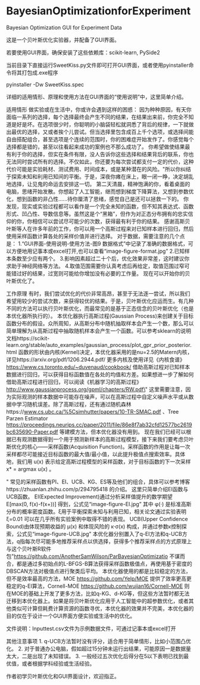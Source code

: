 # BayesianOptimizationforExperiment
Bayesian Optimization GUI for Experiment Data

这是一个贝叶斯优化实验器，并配备了GUI界面。

若要使用GUI界面，确保安装了这些依赖库：scikit-learn, PySide2

当前目录下直接运行SweetKiss.py文件即可打开GUI界面，或者使用pyinstaller命令将其打包成.exe程序

pyinstaller -Dw SweetKiss.spec

详细的适用情形、原理和使用方法在GUI界面的“使用说明”中，这里简单介绍。

适用情形
    做实验或在生活中，你或许会遇到这样的困惑：
    因为种种原因，有天你面临一系列的选择，每个选择最终会产生不同的结果，在结果出来前，你完全不知道是好是坏。在选项很少时，你聪明的小脑袋轻松就洞悉了背后的规律，一下就做出最优的选择，又或者挨个儿尝试。但当选择里包含成百上千个选项，或选择间能自由搭配组合，甚至选项是个连续的范围时，你的困难症开始发作了。你感觉每个选择都是错的，甚至以往看起来成功的案例也不那么成功了。
    你希望做使结果最有利于你的选择，但实在条件有限，没人告诉你这些选择和结果背后的联系，你也无法同时尝试所有的选择。不仅如此，你还要为每次尝试都支付一定的代价，这种代价可能是实验耗材、测试费用、时间成本，或是某种潜在的风险。"所以你纠结于探索未知和利用已知间的平衡。于是，深夜你瘫在床上，眼一闭一睁，决定胡乱地选择，让见鬼的命运去安排这一切。
    第二天清晨，精神饱满的你，看着桌面的电脑，思绪开始发散。你想起了人工智能，继而想到梯度下降算法，又想到参数优化，想到函数的非凸性......待你厘清了思绪，感觉自己是还可以拯救一下的。
    你发现，现实或实验过程都可以看作是一个完全未知的函数，但不知其表达式、函数形式、凹凸性、导数信息等。虽然这是个“黑箱”，但作为对正态分布拥有的忠实信仰的你，你相信可以尝试尽可能少的次数，获得最有利于你的结果。
    感谢高斯贝叶斯等人在许多年前的工作，你可以用一个高斯过程来对已知样本进行回归，然后使用采样函数计算各处的采样价值并进行选择。
    对于数据，需要注意的几个点是：
    1.“GUI界面-使用说明-使用方法-图9 数据格式”中记录了准确的数据格式，可以方便地用记事本或excel打开,也可以查看“image-figure-format.jpg”
    2.已知样本条数至少应有两个。
    3.影响因素超过二十个后，优化效果非常差，这时建议你求助于神经网络等方法。
    4.取值范围需要你认真考虑后再给定，取值范围过窄可能错过好的结果，过宽则可能给你增加没有必要的工作量。
    现在可以开始你的贝叶斯优化了。
    
工作原理
    有时，我们尝试优化的代价非常高昂，甚至于无法逐一尝试，所以我们希望用较少的尝试次数，来获得较优的结果。于是，贝叶斯优化应运而生。有几种不同的方法可以执行贝叶斯优化，而最常见的是基于正态信念的贝叶斯优化（也是本优化器所执行的）。
    本优化器执行高斯过程(Gaussian Process)来创建关于目标函数分布的假设。众所周知，从高斯分布中随机抽取样本会产生一个数，那么可以简单理解为从高斯过程中抽取随机样本会产生一个函数。可以参考sklearn的说明文档https://scikit-learn.org/stable/auto_examples/gaussian_process/plot_gpr_prior_posterior.html
    函数的形状由内核(Kernel)决定，本优化器采用的是nu=2.5的Matern内核，详见https://arxiv.org/pdf/1206.2944.pdf/
    更多内核及使用详见《内核食谱》https://www.cs.toronto.edu/~duvenaud/cookbook/
    借助高斯过程对已知样本数据进行回归，可以获得目标函数值在各处的均值和方差。如果想进一步了解如何借助高斯过程进行回归，可以阅读《机器学习的高斯过程》http://www.gaussianprocess.org/gpml/chapters/RW.pdf\"
    这里需要注意，因为实际观测的样本数据中可能存在噪声，可以在高斯过程中自定义噪声水平或从数据中学习随机误差。除了高斯过程，还有通过随机森林https://www.cs.ubc.ca/%5Csimhutter/papers/10-TR-SMAC.pdf 、Tree Parzen Estimator https://proceedings.neurips.cc/paper/2011/file/86e8f7ab32cfd12577bc2619bc635690-Paper.pdf 等建模方法，但本优化器没有用到。
    现在我们已经可以根据已有观测数据得到一个用于预测新样本的高斯过程模型，接下来我们要考虑贝叶斯优化的核心——采样函数(Acquisition Function)。采样函数的作用是让每一次采样都尽可能接近目标函数的最大值/最小值，以此提升极值点搜索效率。具体地，我们用 u(x) 表示给定高斯过程模型的采样函数，对于目标函数的下一次采样 x* = argmax u(x) 。</p>"
    常见的采样函数有PI、EI、UCB、KG、ES等及他们的组合，具体可以参考博客https://zhuanlan.zhihu.com/p/294795418 的介绍。
    这里只简单介绍EI函数与UCB函数。
    EI(Expected Improvement)通过分析采样值提升的数学期望 E[max(0, f(x)-f(x+))] 得到，公式见“image-figure-EI.jpg”
    其中 φ(·) 是标准高斯分布的概率密度函数。ξ用于平衡探索未知与利用已知，相关论文通过实验表明 ξ=0.01 可以在几乎所有实验案例中取得不错的表现。
    UCB(Upper Confidence Bound)由体现预期收益的 μ(x) 和体现风险的 κ·σ(x) 构成，并通过参数κ控制探索，公式见“image-figure-UCB.jpg”
    本优化器分别置入了q-EI方法和q-UCB方法，q指每次尽可能多地推荐采样点以供选择，获得多个推荐采样点的方式原理上与这个贝叶斯R软件包"https://github.com/AnotherSamWilson/ParBayesianOptimizatio 不谋而合，都是通过多初始点的L-BFGS-B算法获得采样函数极值点，再使用基于密度的DBSCAN方法对极值点进行聚类后平均。
    本优化器使用的都是比较稳定的方法，但不是效率最高的方法，MOE https://github.com/Yelp/MOE 提供了效率更高更稳定的q-EI算法，Cornell-MOE https://github.com/wujian16/Cornell-MOE 则在MOE的基础上开发了更多方法，比如q-KG、d-KG等，但这些方法暂时都无法迁移到本优化器上。如果是将贝叶斯优化应用于人工智能中的超参数优化，或者其他类似可计算但耗费计算资源的函数寻优，本优化器的效果并不完美，本优化器的目的仅在于设计一个GUI界面方便实验或生活中的优化。
    
文件说明：Inputtest.csv文件为示例数据文件，可通过记事本或excel打开

其他注意事项
    1. q-UCB方法暂时没有评分，适合用于简单情形，比如小范围凸优化。
    2. 对于普通办公电脑，假如超过15分钟未运行出结果，可能原因一是数据量太大，二是出现了未知错误。
    3. 一般经过五次优化后得分在5以下表明已找到最优值，或者根据学科经验或生活经验。
    
作者初学贝叶斯优化和GUI界面设计，欢迎指正。
    
    
  
  
  
  
  
  
  
  
  
  
  
  
  
  
  
